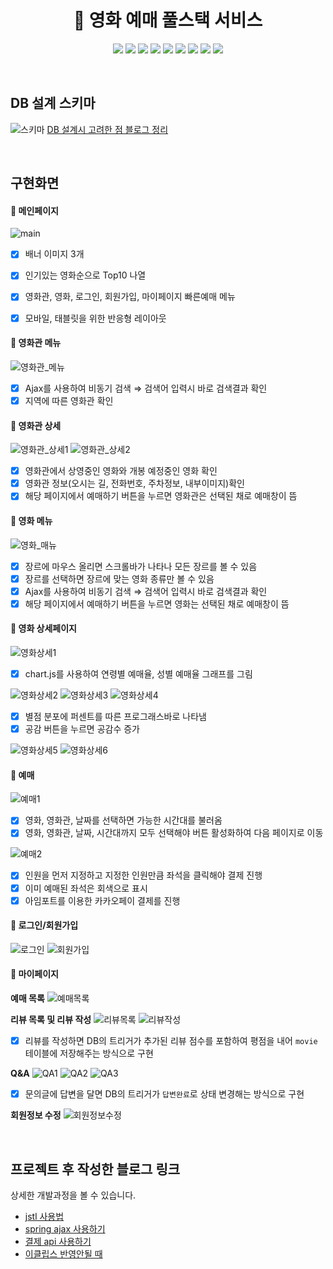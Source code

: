 <div align="center">

  # 🍿 영화 예매 풀스택 서비스
<p>
  <img src="https://img.shields.io/badge/html-de4b25?style=flat&logo=html5&logoColor=white"/>
  <img src="https://img.shields.io/badge/css3-2891ca?style=flat&logo=css3&logoColor=white"/>
  <img src="https://img.shields.io/badge/jquery-0766a8?style=flat&logo=jquery&logoColor=white"/>
  <img src="https://img.shields.io/badge/ajax-448fc5?style=flat&logo=jquery&logoColor=white"/>
  <img src="https://img.shields.io/badge/chart.js-fff000?style=flat&logo=javascript&logoColor=white"/>
  <img src="https://img.shields.io/badge/tomcat-d1a62d?style=flat&logo=Apache&logoColor=white"/>
  <img src="https://img.shields.io/badge/spring-67b945?style=flat&logo=spring&logoColor=white"/>
  <img src="https://img.shields.io/badge/mybatis-000000?style=flat&logo=spring&logoColor=white"/>
  <img src="https://img.shields.io/badge/MySQL-4479A1?style=flat&logo=MySQL&logoColor=white"/>
</p>
</div> 

<br/>

## DB 설계 스키마
![스키마](https://user-images.githubusercontent.com/94504613/184093546-e4f695db-512b-4a4a-9123-3b9ea5bd9558.png)
[DB 설계시 고려한 점 블로그 정리](https://golgol22.github.io/posts/movie-db-design/)

<br>

## 구현화면
#### **📌 메인페이지**
![main](https://user-images.githubusercontent.com/94504613/184093966-b7b03a08-15b6-4441-9840-4f5b1df0fdc1.png)
- [X] 배너 이미지 3개
- [X] 인기있는 영화순으로 Top10 나열
- [X] 영화관, 영화, 로그인, 회원가입, 마이페이지 빠른예매 메뉴
- [X] 모바일, 태블릿을 위한 반응형 레이아웃


#### **📌 영화관 메뉴**
![영화관_메뉴](https://user-images.githubusercontent.com/94504613/184094366-bdfab094-a250-452a-b42c-5506a858993d.png)
- [X] Ajax를 사용하여 비동기 검색 ⇒ 검색어 입력시 바로 검색결과 확인
- [X] 지역에 따른 영화관 확인

#### **📌 영화관 상세**
![영화관_상세1](https://user-images.githubusercontent.com/94504613/184094829-11e6022d-f9d9-4e27-b6ff-f7c586c69c07.png)
![영화관_상세2](https://user-images.githubusercontent.com/94504613/184094837-9aa6a802-c3e8-4dd5-9577-1991ca7af2e0.png)
- [X] 영화관에서 상영중인 영화와 개봉 예정중인 영화 확인
- [X] 영화관 정보(오시는 길, 전화번호, 주차정보, 내부이미지)확인 
- [X] 해당 페이지에서 예매하기 버튼을 누르면 영화관은 선택된 채로 예매창이 뜸

#### **📌 영화 메뉴**
![영화_매뉴](https://user-images.githubusercontent.com/94504613/184095280-c58a9789-2b31-437e-bad2-adf080d1706b.png)
- [X] 장르에 마우스 올리면 스크롤바가 나타나 모든 장르를 볼 수 있음
- [X] 장르를 선택하면 장르에 맞는 영화 종류만 볼 수 있음 
- [X] Ajax를 사용하여 비동기 검색 ⇒ 검색어 입력시 바로 검색결과 확인
- [X] 해당 페이지에서 예매하기 버튼을 누르면 영화는 선택된 채로 예매창이 뜸

#### **📌 영화 상세페이지**
![영화상세1](https://user-images.githubusercontent.com/94504613/184095682-cab79b1e-6da5-4ac2-bc67-dc770a30282b.png)
- [X] chart.js를 사용하여 연령별 예매율, 성별 예매율 그래프를 그림

![영화상세2](https://user-images.githubusercontent.com/94504613/184095688-697a8323-2995-4945-91d2-6e38af41a60b.png)
![영화상세3](https://user-images.githubusercontent.com/94504613/184095696-5ae3ab57-9371-4d63-b352-69158c8d3afb.png)
![영화상세4](https://user-images.githubusercontent.com/94504613/184095699-5b04eafb-3c17-4a5e-9764-60758c269e43.png)
- [X] 별점 분포에 퍼센트를 따른 프로그래스바로 나타냄
- [X] 공감 버튼을 누르면 공감수 증가

![영화상세5](https://user-images.githubusercontent.com/94504613/184095701-635f926f-52e3-42be-b9b0-3ceb09743871.png)
![영화상세6](https://user-images.githubusercontent.com/94504613/184095705-0192ab2c-aed3-4714-9cd5-cc7ffbab7df4.png)

#### **📌 예매**
![예매1](https://user-images.githubusercontent.com/94504613/184096162-df8710ad-a06d-4e6d-843b-1d99c68da023.png)
- [X] 영화, 영화관, 날짜를 선택하면 가능한 시간대를 불러옴
- [X] 영화, 영화관, 날짜, 시간대까지 모두 선택해야 버튼 활성화하여 다음 페이지로 이동

![예매2](https://user-images.githubusercontent.com/94504613/184105266-b0497088-b09a-4edf-9fbb-1d060e841d8b.png)
- [X] 인원을 먼저 지정하고 지정한 인원만큼 좌석을 클릭해야 결제 진행
- [X] 이미 예매된 좌석은 회색으로 표시
- [X] 아임포트를 이용한 카카오페이 결제를 진행 

#### **📌 로그인/회원가입**
![로그인](https://user-images.githubusercontent.com/94504613/184096175-9b05a034-d929-4a6c-8963-ea3fd1635513.png)
![회원가입](https://user-images.githubusercontent.com/94504613/184142176-f4819ae2-ae4f-4bd0-8e88-e30c857e7725.png)

#### **📌 마이페이지**
**예매 목록**
![예매목록](https://user-images.githubusercontent.com/94504613/184097174-651f35a3-4017-4182-8dbc-52547c71c612.png)

**리뷰 목록 및 리뷰 작성**
![리뷰목록](https://user-images.githubusercontent.com/94504613/184097181-3abf9a27-68ab-4cb8-a7f5-3d7f54e453c1.png)
![리뷰작성](https://user-images.githubusercontent.com/94504613/184097182-5db68547-3e2b-4810-afa4-2f8ab2bddc45.png)
- [X] 리뷰를 작성하면 DB의 트리거가 추가된 리뷰 점수를 포함하여 평점을 내어 `movie`테이블에 저장해주는 방식으로 구현

**Q&A**
![QA1](https://user-images.githubusercontent.com/94504613/184097204-46e3fc99-5fc9-4ee4-a230-476162c1b94f.png)
![QA2](https://user-images.githubusercontent.com/94504613/184097485-b2adcce8-c208-4aca-8fb8-4c48af6f7af5.png)
![QA3](https://user-images.githubusercontent.com/94504613/184097215-fd83f150-350f-4849-95b3-9b9bda59b6dc.png)
- [X] 문의글에 답변을 달면 DB의 트리거가 `답변완료`로 상태 변경해는 방식으로 구현

**회원정보 수정**
![회원정보수정](https://user-images.githubusercontent.com/94504613/184097218-d98297c8-3ba1-402d-9e5a-29e5e235bf3e.png)

<br>

## 프로젝트 후 작성한 블로그 링크
상세한 개발과정을 볼 수 있습니다.

- [jstl 사용법](https://golgol22.github.io/posts/jstl-tip/)
- [spring ajax 사용하기](https://golgol22.github.io/posts/spring-ajax/)
- [결제 api 사용하기](https://golgol22.github.io/posts/payment-api/)
- [이클립스 반영안될 때](https://golgol22.github.io/posts/spring-browser-update-error/)